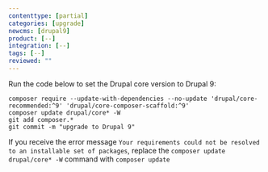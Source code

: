 ```yaml
---
contenttype: [partial]
categories: [upgrade]
newcms: [drupal9]
product: [--]
integration: [--]
tags: [--]
reviewed: ""
---
```


Run the code below to set the Drupal core version to Drupal 9:

  ```bash{promptUser: user}
  composer require --update-with-dependencies --no-update 'drupal/core-recommended:^9' 'drupal/core-composer-scaffold:^9'
  composer update drupal/core* -W
  git add composer.*
  git commit -m "upgrade to Drupal 9"
  ```

<Alert title="Note" type="info" >

If you receive the error message `Your requirements could not be resolved to an installable set of packages`, replace the `composer update drupal/core* -W` command with `composer update`

</Alert>
